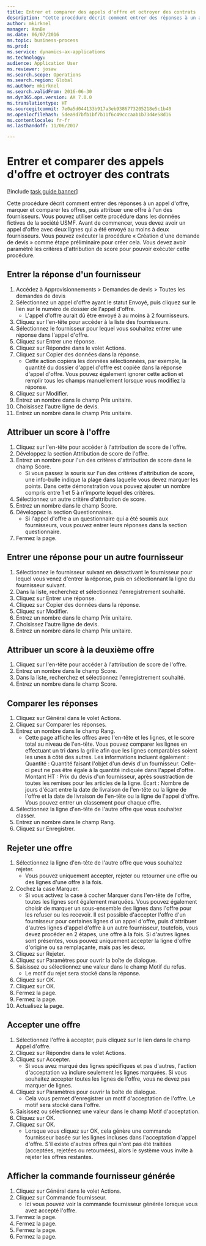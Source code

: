 ```yaml
--- 
title: Entrer et comparer des appels d'offre et octroyer des contrats
description: "Cette procédure décrit comment entrer des réponses à un appel d'offre, marquer et comparer les offres, puis attribuer une offre à l'un des fournisseurs."
author: mkirknel
manager: AnnBe
ms.date: 06/07/2016
ms.topic: business-process
ms.prod: 
ms.service: dynamics-ax-applications
ms.technology: 
audience: Application User
ms.reviewer: josaw
ms.search.scope: Operations
ms.search.region: Global
ms.author: mkirknel
ms.search.validFrom: 2016-06-30
ms.dyn365.ops.version: AX 7.0.0
ms.translationtype: HT
ms.sourcegitcommit: 7e0a5d044133b917a3eb9386773205218e5c1b40
ms.openlocfilehash: 5dea9d7bfb1bf7b11f6c49cccaab1b73d4e58d16
ms.contentlocale: fr-fr
ms.lasthandoff: 11/06/2017

---
```

# <a name="enter-and-compare-rfq-bids-and-award-contracts"></a>Entrer et comparer des appels d'offre et octroyer des contrats

[!include [task guide banner](../../includes/task-guide-banner.md)]

Cette procédure décrit comment entrer des réponses à un appel d'offre, marquer et comparer les offres, puis attribuer une offre à l'un des fournisseurs. Vous pouvez utiliser cette procédure dans les données fictives de la société USMF. Avant de commencer, vous devez avoir un appel d'offre avec deux lignes qui a été envoyé au moins à deux fournisseurs. Vous pouvez exécuter la procédure « Création d'une demande de devis » comme étape préliminaire pour créer cela. Vous devez avoir paramétré les critères d'attribution de score pour pouvoir exécuter cette procédure.


## <a name="enter-a-reply-from-a-vendor"></a>Entrer la réponse d'un fournisseur
1. Accédez à Approvisionnements > Demandes de devis > Toutes les demandes de devis
2. Sélectionnez un appel d'offre ayant le statut Envoyé, puis cliquez sur le lien sur le numéro de dossier de l'appel d'offre.
    * L'appel d'offre aurait dû être envoyé à au moins à 2 fournisseurs.  
3. Cliquez sur l'en-tête pour accéder à la liste des fournisseurs.
4. Sélectionnez le fournisseur pour lequel vous souhaitez entrer une réponse dans l'appel d'offre.
5. Cliquez sur Entrer une réponse.
6. Cliquez sur Répondre dans le volet Actions.
7. Cliquez sur Copier des données dans la réponse.
    * Cette action copiera les données sélectionnées, par exemple, la quantité du dossier d'appel d'offre est copiée dans la réponse d'appel d'offre. Vous pouvez également ignorer cette action et remplir tous les champs manuellement lorsque vous modifiez la réponse.  
8. Cliquez sur Modifier.
9. Entrez un nombre dans le champ Prix unitaire.
10. Choisissez l'autre ligne de devis.
11. Entrez un nombre dans le champ Prix unitaire.

## <a name="score-the-bid"></a>Attribuer un score à l'offre
1. Cliquez sur l'en-tête pour accéder à l'attribution de score de l'offre.
2. Développez la section Attribution de score de l'offre.
3. Entrez un nombre pour l'un des critères d'attribution de score dans le champ Score.
    * Si vous passez la souris sur l'un des critères d'attribution de score, une info-bulle indique la plage dans laquelle vous devez marquer les points. Dans cette démonstration vous pouvez ajouter un nombre compris entre 1 et 5 à n'importe lequel des critères.  
4. Sélectionnez un autre critère d'attribution de score.
5. Entrez un nombre dans le champ Score.
6. Développez la section Questionnaires.
    * Si l'appel d'offre a un questionnaire qui a été soumis aux fournisseurs, vous pouvez entrer leurs réponses dans la section questionnaire.  
7. Fermez la page.

## <a name="enter-a-reply-for-another-vendor"></a>Entrer une réponse pour un autre fournisseur
1. Sélectionnez le fournisseur suivant en désactivant le fournisseur pour lequel vous venez d'entrer la réponse, puis en sélectionnant la ligne du fournisseur suivant.
2. Dans la liste, recherchez et sélectionnez l'enregistrement souhaité.
3. Cliquez sur Entrer une réponse.
4. Cliquez sur Copier des données dans la réponse.
5. Cliquez sur Modifier.
6. Entrez un nombre dans le champ Prix unitaire.
7. Choisissez l'autre ligne de devis.
8. Entrez un nombre dans le champ Prix unitaire.

## <a name="score-the-second-bid"></a>Attribuer un score à la deuxième offre
1. Cliquez sur l'en-tête pour accéder à l'attribution de score de l'offre.
2. Entrez un nombre dans le champ Score.
3. Dans la liste, recherchez et sélectionnez l'enregistrement souhaité.
4. Entrez un nombre dans le champ Score.

## <a name="compare-the-replies"></a>Comparer les réponses
1. Cliquez sur Général dans le volet Actions.
2. Cliquez sur Comparer les réponses.
3. Entrez un nombre dans le champ Rang.
    * Cette page affiche les offres avec l'en-tête et les lignes, et le score total au niveau de l'en-tête. Vous pouvez comparer les lignes en effectuant un tri dans la grille afin que les lignes comparables soient les unes à côté des autres. Les informations incluent également : Quantité : Quantité faisant l'objet d'un devis d'un fournisseur. Celle-ci peut ne pas être égale à la quantité indiquée dans l'appel d'offre.   Montant HT : Prix du devis d'un fournisseur, après soustraction de toutes les remises pour les articles de la ligne.   Écart : Nombre de jours d'écart entre la date de livraison de l'en-tête ou la ligne de l'offre et la date de livraison de l'en-tête ou la ligne de l'appel d'offre.   Vous pouvez entrer un classement pour chaque offre.  
4. Sélectionnez la ligne d'en-tête de l'autre offre que vous souhaitez classer.
5. Entrez un nombre dans le champ Rang.
6. Cliquez sur Enregistrer.

## <a name="reject-a-bid"></a>Rejeter une offre
1. Sélectionnez la ligne d'en-tête de l'autre offre que vous souhaitez rejeter.
    * Vous pouvez uniquement accepter, rejeter ou retourner une offre ou des lignes d'une offre à la fois.  
2. Cochez la case Marquer.
    * Si vous activez la case à cocher Marquer dans l'en-tête de l'offre, toutes les lignes sont également marquées. Vous pouvez également choisir de marquer un sous-ensemble des lignes dans l'offre pour les refuser ou les recevoir. Il est possible d'accepter l'offre d'un fournisseur pour certaines lignes d'un appel d'offre, puis d'attribuer d'autres lignes d'appel d'offre à un autre fournisseur, toutefois, vous devez procéder en 2 étapes, une offre à la fois. Si d'autres lignes sont présentes, vous pouvez uniquement accepter la ligne d'offre d'origine ou sa remplaçante, mais pas les deux.  
3. Cliquez sur Rejeter.
4. Cliquez sur Paramètres pour ouvrir la boîte de dialogue.
5. Saisissez ou sélectionnez une valeur dans le champ Motif du refus.
    * Le motif du rejet sera stocké dans la réponse.  
6. Cliquez sur OK.
7. Cliquez sur OK.
8. Fermez la page.
9. Fermez la page.
10. Actualisez la page.

## <a name="accept-a-bid"></a>Accepter une offre
1. Sélectionnez l'offre à accepter, puis cliquez sur le lien dans le champ Appel d'offre.
2. Cliquez sur Répondre dans le volet Actions.
3. Cliquez sur Accepter.
    * Si vous avez marqué des lignes spécifiques et pas d'autres, l'action d'acceptation va inclure seulement les lignes marquées. Si vous souhaitez accepter toutes les lignes de l'offre, vous ne devez pas marquer de lignes.  
4. Cliquez sur Paramètres pour ouvrir la boîte de dialogue.
    * Cela vous permet d'enregistrer un motif d'acceptation de l'offre. Le motif sera stocké dans l'offre.  
5. Saisissez ou sélectionnez une valeur dans le champ Motif d'acceptation.
6. Cliquez sur OK.
7. Cliquez sur OK.
    * Lorsque vous cliquez sur OK, cela génère une commande fournisseur basée sur les lignes incluses dans l'acceptation d'appel d'offre. S'il existe d'autres offres qui n'ont pas été traitées (acceptées, rejetées ou retournées), alors le système vous invite à rejeter les offres restantes.  

## <a name="view-the-purchase-order-thats-been-generated"></a>Afficher la commande fournisseur générée
1. Cliquez sur Général dans le volet Actions.
2. Cliquez sur Commande fournisseur.
    * Ici vous pouvez voir la commande fournisseur générée lorsque vous avez accepté l'offre.  
3. Fermez la page.
4. Fermez la page.
5. Fermez la page.
6. Fermez la page.


